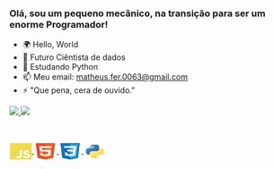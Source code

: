 ### Olá, sou um pequeno mecânico, na transição para ser um enorme Programador!

- 🌍 Hello, World
- 🔭 Futuro Ciêntista de dados
- 🌱 Estudando Python
- 📫 Meu email: matheus.fer.0063@gmail.com
- ⚡ "Que pena, cera de ouvido."

 <div>
  <a href="https://github.com/matheus-0063">
  <img height="140em" src="https://github-readme-stats.vercel.app/api?username=matheus-0063&show_icons=true&theme=dark&include_all_commits=true&count_private=true"/>
  <img height="120em" src="https://github-readme-stats.vercel.app/api/top-langs/?username=matheus-0063&layout=compact&langs_count=7&theme=dark"/>
</div>
  
  ##
  
  <div style="display: inline_block"><br>
  <img align="center" alt="Matheus-Js" height="30" width="40" src="https://raw.githubusercontent.com/devicons/devicon/master/icons/javascript/javascript-plain.svg">
  <img align="center" alt="Matheus-HTML" height="30" width="40" src="https://raw.githubusercontent.com/devicons/devicon/master/icons/html5/html5-original.svg">
  <img align="center" alt="Matheus-CSS" height="30" width="40" src="https://raw.githubusercontent.com/devicons/devicon/master/icons/css3/css3-original.svg">
  <img align="center" alt="Matheus-Python" height="30" width="40" src="https://raw.githubusercontent.com/devicons/devicon/master/icons/python/python-original.svg">
</div>
 
  ##
